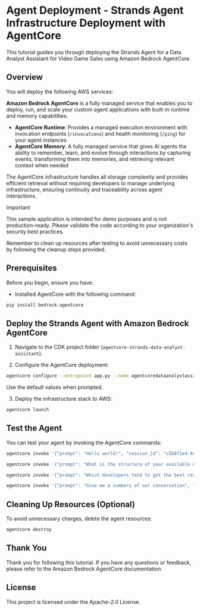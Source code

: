 # Agent Deployment - Strands Agent Infrastructure Deployment with AgentCore

This tutorial guides you through deploying the Strands Agent for a Data Analyst Assistant for Video Game Sales using Amazon Bedrock AgentCore.

## Overview

You will deploy the following AWS services:

**Amazon Bedrock AgentCore** is a fully managed service that enables you to deploy, run, and scale your custom agent applications with built-in runtime and memory capabilities.

- **AgentCore Runtime**: Provides a managed execution environment with invocation endpoints (`/invocations`) and health monitoring (`/ping`) for your agent instances
- **AgentCore Memory**: A fully managed service that gives AI agents the ability to remember, learn, and evolve through interactions by capturing events, transforming them into memories, and retrieving relevant context when needed

The AgentCore infrastructure handles all storage complexity and provides efficient retrieval without requiring developers to manage underlying infrastructure, ensuring continuity and traceability across agent interactions.

> [!IMPORTANT]
> This sample application is intended for demo purposes and is not production-ready. Please validate the code according to your organization's security best practices.
>
> Remember to clean up resources after testing to avoid unnecessary costs by following the cleanup steps provided.

## Prerequisites

Before you begin, ensure you have:

* Installed AgentCore with the following command:

```bash
pip install bedrock-agentcore
```

## Deploy the Strands Agent with Amazon Bedrock AgentCore

1. Navigate to the CDK project folder (`agentcore-strands-data-analyst-assistant`).

2. Configure the AgentCore deployment:

```bash
agentcore configure --entrypoint app.py --name agentcoredataanalystassistant -er $AGENT_CORE_ROLE_EXECUTION
```

   Use the default values when prompted.

3. Deploy the infrastructure stack to AWS:

```bash
agentcore launch
```

## Test the Agent

You can test your agent by invoking the AgentCore commands:

```bash
agentcore invoke '{"prompt": "Hello world!", "session_id": "c5b8f1e4-9a2d-4c7f-8e1b-5a9c3f6d2e8a", "prompt_uuid": "4e7a8b5c-2f9d-6e3a-8b4c-5d6e7f8a9b0c"}'

agentcore invoke '{"prompt": "What is the structure of your available data?", "session_id": "c5b8f1e4-9a2d-4c7f-8e1b-5a9c3f6d2e8a", "prompt_uuid": "9f2e8d7c-4a3b-1e5f-6a7b-8c9d0e1f2a3b"}'

agentcore invoke '{"prompt": "Which developers tend to get the best reviews?", "session_id": "c5b8f1e4-9a2d-4c7f-8e1b-5a9c3f6d2e8a", "prompt_uuid": "1c5e9a3f-7b2d-4e8c-6a9b-0d1e2f3a4b5c"}'

agentcore invoke '{"prompt": "Give me a summary of our conversation", "session_id": "c5b8f1e4-9a2d-4c7f-8e1b-5a9c3f6d2e8a", "prompt_uuid": "6b8e4d2a-9c7f-3e5b-1a4d-8f9e0c1b2a3d"}'
```

## Cleaning Up Resources (Optional)

To avoid unnecessary charges, delete the agent resources:

```bash
agentcore destroy
```

## Thank You

Thank you for following this tutorial. If you have any questions or feedback, please refer to the Amazon Bedrock AgentCore documentation.

## License

This project is licensed under the Apache-2.0 License.